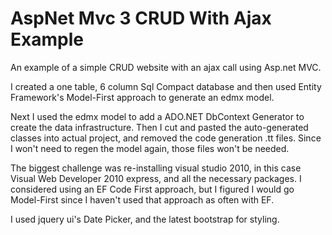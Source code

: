 AspNet Mvc 3 CRUD With Ajax Example
============================

An example of a simple CRUD website with an ajax call using Asp.net MVC.

I created a one table, 6 column Sql Compact database and then used Entity Framework's Model-First approach to generate an edmx model.

Next I used the edmx model to add a ADO.NET DbContext Generator to create the data infrastructure. Then I cut and pasted the auto-generated classes into actual project, and removed the code generation .tt files.  Since I won't need to regen the model again, those files won't be needed.

The biggest challenge was re-installing visual studio 2010, in this case Visual Web Developer 2010 express, and all the necessary packages.  I considered using an EF Code First approach, but I figured I would go Model-First since I haven't used that approach as often with EF.

I used jquery ui's Date Picker, and the latest bootstrap for styling.

